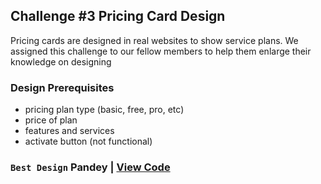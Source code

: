 ## Challenge #3 Pricing Card Design
Pricing cards are designed in real websites to show service plans. We assigned this challenge to our fellow members to help them enlarge their knowledge on designing

### Design Prerequisites
*  pricing plan type (basic, free, pro, etc)
*  price of plan
*  features and services
*  activate button (not functional)

### `Best Design` Pandey | [View Code](Challenge%20%233_pricing%20Card/Pandey)
